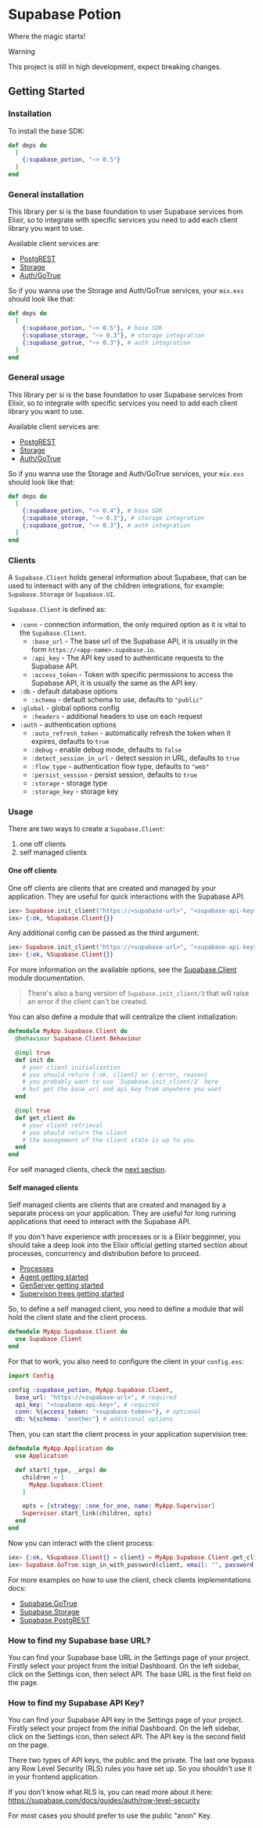 # Supabase Potion

Where the magic starts!

> [!WARNING]
> This project is still in high development, expect breaking changes.

## Getting Started

### Installation

To install the base SDK:

```elixir
def deps do
  [
    {:supabase_potion, "~> 0.5"}
  ]
end
```

### General installation

This library per si is the base foundation to user Supabase services from Elixir, so to integrate with specific services you need to add each client library you want to use.

Available client services are:
- [PostgREST](https://github.com/zoedsoupe/postgres-ex)
- [Storage](https://github.com/zoedsoupe/storage-ex)
- [Auth/GoTrue](https://github.com/zoedsoupe/gotrue-ex)

So if you wanna use the Storage and Auth/GoTrue services, your `mix.exs` should look like that:

```elixir
def deps do
  [
    {:supabase_potion, "~> 0.5"}, # base SDK
    {:supabase_storage, "~> 0.3"}, # storage integration
    {:supabase_gotrue, "~> 0.3"}, # auth integration
  ]
end
```

### General usage

This library per si is the base foundation to user Supabase services from Elixir, so to integrate with specific services you need to add each client library you want to use.

Available client services are:
- [PostgREST](https://github.com/zoedsoupe/postgres-ex)
- [Storage](https://github.com/zoedsoupe/storage-ex)
- [Auth/GoTrue](https://github.com/zoedsoupe/gotrue-ex)

So if you wanna use the Storage and Auth/GoTrue services, your `mix.exs` should look like that:

```elixir
def deps do
  [
    {:supabase_potion, "~> 0.4"}, # base SDK
    {:supabase_storage, "~> 0.3"}, # storage integration
    {:supabase_gotrue, "~> 0.3"}, # auth integration
  ]
end
```

### Clients

A `Supabase.Client` holds general information about Supabase, that can be used to intereact with any of the children integrations, for example: `Supabase.Storage` or `Supabase.UI`.

`Supabase.Client` is defined as:

- `:conn` - connection information, the only required option as it is vital to the `Supabase.Client`.
    - `:base_url` - The base url of the Supabase API, it is usually in the form `https://<app-name>.supabase.io`.
    - `:api_key` - The API key used to authenticate requests to the Supabase API.
    - `:access_token` - Token with specific permissions to access the Supabase API, it is usually the same as the API key.
- `:db` - default database options
    - `:schema` - default schema to use, defaults to `"public"`
- `:global` - global options config
    - `:headers` - additional headers to use on each request
- `:auth` - authentication options
    - `:auto_refresh_token` - automatically refresh the token when it expires, defaults to `true`
    - `:debug` - enable debug mode, defaults to `false`
    - `:detect_session_in_url` - detect session in URL, defaults to `true`
    - `:flow_type` - authentication flow type, defaults to `"web"`
    - `:persist_session` - persist session, defaults to `true`
    - `:storage` - storage type
    - `:storage_key` - storage key

### Usage

There are two ways to create a `Supabase.Client`:
1. one off clients
2. self managed clients

#### One off clients

One off clients are clients that are created and managed by your application. They are useful for quick interactions with the Supabase API.

```elixir
iex> Supabase.init_client("https://<supabase-url>", "<supabase-api-key>")
iex> {:ok, %Supabase.Client{}}
```

Any additional config can be passed as the third argument:

```elixir
iex> Supabase.init_client("https://<supabase-url>", "<supabase-api-key>", %{db: %{schema: "another"}}})
iex> {:ok, %Supabase.Client{}}
```

For more information on the available options, see the [Supabase.Client](https://hexdocs.pm/supabase_potion/Supabase.Client.html) module documentation.

> There's also a bang version of `Supabase.init_client/3` that will raise an error if the client can't be created.

You can also define a module that will centralize the client initialization:

```elixir
defmodule MyApp.Supabase.Client do
  @behaviour Supabase.Client.Behaviour

  @impl true
  def init do
    # your client initialization
    # you should return {:ok, client} or {:error, reason}
    # you probably want to use `Supabase.init_client/3` here
    # but get the base_url and api_key from anywhere you want
  end

  @impl true
  def get_client do
    # your client retrieval
    # you should return the client
    # the management of the client state is up to you
  end
end
```

For self managed clients, check the [next section](#self-managed-clients).

#### Self managed clients

Self managed clients are clients that are created and managed by a separate process on your application. They are useful for long running applications that need to interact with the Supabase API.

If you don't have experience with processes or is a Elixir begginner, you should take a deep look into the Elixir official getting started section about processes, concurrency and distribution before to proceed.
- [Processes](https://hexdocs.pm/elixir/processes.html)
- [Agent getting started](https://hexdocs.pm/elixir/agents.html)
- [GenServer getting started](https://hexdocs.pm/elixir/genservers.html)
- [Supervison trees getting started](https://hexdocs.pm/elixir/supervisor-and-application.html)

So, to define a self managed client, you need to define a module that will hold the client state and the client process.

```elixir
defmodule MyApp.Supabase.Client do
  use Supabase.Client
end
```

For that to work, you also need to configure the client in your `config.exs`:

```elixir
import Config

config :supabase_potion, MyApp.Supabase.Client,
  base_url: "https://<supabase-url>", # required
  api_key: "<supabase-api-key>", # required
  conn: %{access_token: "<supabase-token>"}, # optional
  db: %{schema: "another"} # additional options
```

Then, you can start the client process in your application supervision tree:

```elixir
defmodule MyApp.Application do
  use Application

  def start(_type, _args) do
    children = [
      MyApp.Supabase.Client
    ]

    opts = [strategy: :one_for_one, name: MyApp.Supervisor]
    Supervisor.start_link(children, opts)
  end
end
```

Now you can interact with the client process:

```elixir
iex> {:ok, %Supabase.Client{} = client} = MyApp.Supabase.Client.get_client()
iex> Supabase.GoTrue.sign_in_with_password(client, email: "", password: "")
```

For more examples on how to use the client, check clients implementations docs:
- [Supabase.GoTrue](https://hexdocs.pm/supabase_go_true)
- [Supabase.Storage](https://hexdocs.pm/supabase_storage)
- [Supabase.PostgREST](https://hexdocs.pm/supabase_postgrest)

### How to find my Supabase base URL?

You can find your Supabase base URL in the Settings page of your project.
Firstly select your project from the initial Dashboard.
On the left sidebar, click on the Settings icon, then select API.
The base URL is the first field on the page.

### How to find my Supabase API Key?

You can find your Supabase API key in the Settings page of your project.
Firstly select your project from the initial Dashboard.
On the left sidebar, click on the Settings icon, then select API.
The API key is the second field on the page.

There two types of API keys, the public and the private. The last one
bypass any Row Level Security (RLS) rules you have set up.
So you shouldn't use it in your frontend application.

If you don't know what RLS is, you can read more about it here:
https://supabase.com/docs/guides/auth/row-level-security

For most cases you should prefer to use the public "anon" Key.

